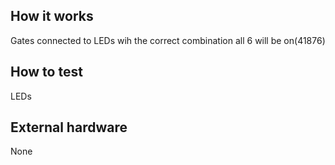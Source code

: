 <!---

This file is used to generate your project datasheet. Please fill in the information below and delete any unused
sections.

You can also include images in this folder and reference them in the markdown. Each image must be less than
512 kb in size, and the combined size of all images must be less than 1 MB.
-->

## How it works

Gates connected to LEDs wih the correct combination all 6 will be on(41876)

## How to test

LEDs

## External hardware

None
